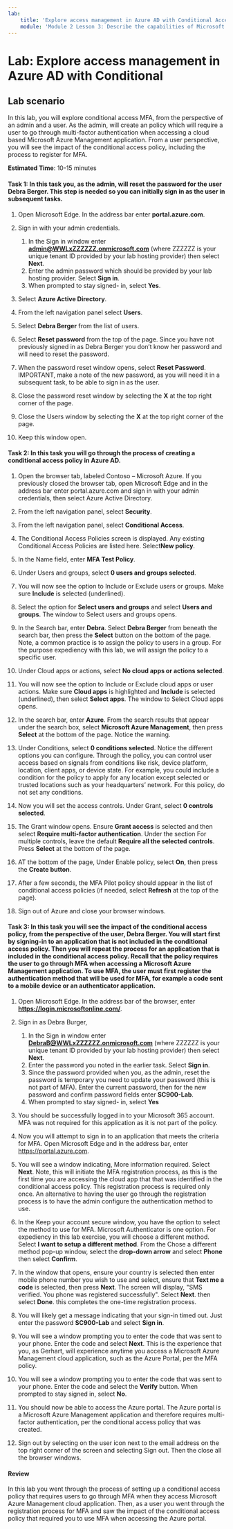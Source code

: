 ```yaml
---
lab:
    title: 'Explore access management in Azure AD with Conditional Access'
    module: 'Module 2 Lesson 3: Describe the capabilities of Microsoft Identity and access management solutions: Explore the access management capabilities of Azure AD'
---
```



# Lab: Explore access management in Azure AD with Conditional

## Lab scenario
In this lab, you will explore conditional access MFA, from the perspective of an admin and a user.  As the admin, will create an policy which will require a user to go through multi-factor authentication when accessing a cloud based Microsoft Azure Management application.  From a user perspective, you will see the impact of the conditional access policy, including the process to register for MFA.

**Estimated Time**: 10-15 minutes

#### Task 1: In this task you, as the admin, will reset the password for the user Debra Berger.  This step is needed so you can initially sign in as the user in subsequent tasks.

1. Open Microsoft Edge.  In the address bar enter **portal.azure.com**.

2. Sign in with your admin credentials.
    1. In the Sign in window enter **admin@WWLxZZZZZZ.onmicrosoft.com** (where ZZZZZZ is your unique tenant ID provided by your lab hosting provider) then select **Next**.
    1. Enter the admin password which should be provided by your lab hosting provider. Select **Sign in**.
    1. When prompted to stay signed- in, select **Yes**.

3. Select **Azure Active Directory**.  

4. From the left navigation panel select **Users**.

5. Select **Debra Berger** from the list of users.

6. Select **Reset password** from the top of the page. Since you have not previously signed in as Debra Berger you don’t know her password and will need to reset the password.

7. When the password reset window opens, select **Reset Password**.  IMPORTANT, make a note of the new password, as you will need it in a subsequent task, to be able to sign in as the user.

8. Close the password reset window by selecting the **X** at the top right corner of the page.

9. Close the Users window by selecting the **X** at the top right corner of the page.

10. Keep this window open.


#### Task 2:  In this task you will go through the process of creating a conditional access policy in Azure AD.

1. Open the browser tab, labeled Contoso – Microsoft Azure.   If you previously closed the browser tab, open Microsoft Edge and in the address bar enter portal.azure.com and sign in with your admin credentials, then select Azure Active Directory.  

2. From the left navigation panel, select **Security**.

3. From the left navigation panel, select **Conditional Access**.

4. The Conditional Access Policies screen is displayed. Any existing Conditional Access Policies are listed here. Select**New policy**.

5. In the Name field, enter **MFA Test Policy**.

6. Under Users and groups, select **0 users and groups selected**.

7. You will now see the option to Include or Exclude users or groups.  Make sure **Include** is selected (underlined).

8. Select the option for **Select users and groups** and select **Users and groups**.  The window to Select users and groups opens.  

9. In the Search bar, enter **Debra**.  Select **Debra Berger** from beneath the search bar, then press the **Select** button on the bottom of the page.  Note, a common practice is to assign the policy to users in a group.  For the purpose expediency with this lab, we will assign the policy to a specific user. 

10. Under Cloud apps or actions, select **No cloud apps or actions selected**.

11. You will now see the option to Include or Exclude cloud apps or user actions.  Make sure **Cloud apps** is highlighted and **Include** is selected (underlined), then select **Select apps**.  The window to Select Cloud apps opens.

12. In the search bar, enter **Azure**.  From the search results that appear under the search box, select **Microsoft Azure Management**, then press **Select** at the bottom of the page.  Notice the warning.  

13. Under Conditions, select **0 conditions selected**.  Notice the different options you can configure.  Through the policy, you can control user access based on signals from conditions like risk, device platform, location, client apps, or device state.  For example, you could include a condition for the policy to apply for any location except selected or trusted locations such as your headquarters’ network.  For this policy, do not set any conditions.

14. Now you will set the access controls.  Under Grant, select **0 controls selected**.

15. The Grant window opens.  Ensure **Grant access** is selected and then select **Require multi-factor authentication**.  Under the section For multiple controls, leave the default **Require all the selected controls**.  Press **Select** at the bottom of the page.

16. AT the bottom of the page, Under Enable policy, select **On**, then press the **Create button**.

17. After a few seconds, the MFA Pilot policy should appear in the list of conditional access policies (if needed, select **Refresh** at the top of the page).

18. Sign out of Azure and close your browser windows.

#### Task 3: In this task you will see the impact of the conditional access policy, from the perspective of the user, Debra Berger. You will start first by signing-in to an application that is not included in the conditional access policy.  Then you will repeat the process for an application that is included in the conditional access policy.  Recall that the policy requires the user to go through MFA when accessing a Microsoft Azure Management application.  To use MFA, the user must first register the authentication method that will be used for MFA, for example a code sent to a mobile device or an authenticator application.

1. Open Microsoft Edge.  In the address bar of the browser, enter **https://login.microsoftonline.com/**.

1. Sign in as Debra Burger,
    1. In the Sign in window enter **DebraB@WWLxZZZZZZ.onmicrosoft.com** (where ZZZZZZ is your unique tenant ID provided by your lab hosting provider) then select **Next**.
    1. Enter the password you noted in the earlier task. Select **Sign in**.
    1. Since the password provided when you, as the admin, reset the password is temporary you need to update your password (this is not part of MFA).  Enter the current password, then for the new password and confirm password fields enter **SC900-Lab**.
    1. When prompted to stay signed- in, select **Yes**

1. You should be successfully logged in to your Microsoft 365 account.  MFA was not required for this application as it is not part of the policy.

1. Now you will attempt to sign in to an application that meets the criteria for MFA.  Open Microsoft Edge and in the address bar, enter https://portal.azure.com.

1. You will see a window indicating, More information required.  Select **Next**.  Note, this will initiate the MFA registration process, as this is the first time you are accessing the cloud app that that was identified in the conditional access policy.  This registration process is required only once.   An alternative to having the user go through the registration process is to have the admin configure the authentication method to use.

1. In the Keep your account secure window, you have the option to select the method to use for MFA.  Microsoft Authenticator is one option. For expediency in this lab exercise, you will choose a different method.  Select **I want to setup a different method**.  From the Chose a different method pop-up window, select the **drop-down arrow** and select **Phone** then select **Confirm**.

1. In the window that opens, ensure your country is selected then enter mobile phone number you wish to use and select, ensure that **Text me a code** is selected, then press **Next**.  The screen will display, "SMS verified. You phone was registered successfully".  Select **Next**. then select **Done**.  this completes the one-time registration process.

1. You will likely get a message indicating that your sign-in timed out.  Just enter the password **SC900-Lab** and select **Sign in**.

1. You will see a window prompting you to enter the code that was sent to your phone.  Enter the code and select **Next**.  This is the experience that you, as Gerhart, will experience anytime you access a Microsoft Azure Management cloud application, such as the Azure Portal, per the MFA policy.

1. You will see a window prompting you to enter the code that was sent to your phone.  Enter the code and select the **Verify** button.  When prompted to stay signed in, select **No**.

1. You should now be able to access the Azure portal.  The Azure portal is a Microsoft Azure Management application and therefore requires multi-factor authentication, per the conditional access policy that was created.  

1. Sign out by selecting on the user icon next to the email address on the top right corner of the screen and selecting Sign out. Then the close all the browser windows.

#### Review
In this lab you went through the process of setting up a conditional access policy that requires users to go through MFA when they access Microsoft Azure Management cloud application.  Then, as a user you went through the registration process for MFA and saw the impact of the conditional access policy that required you to use MFA when accessing the Azure portal.
